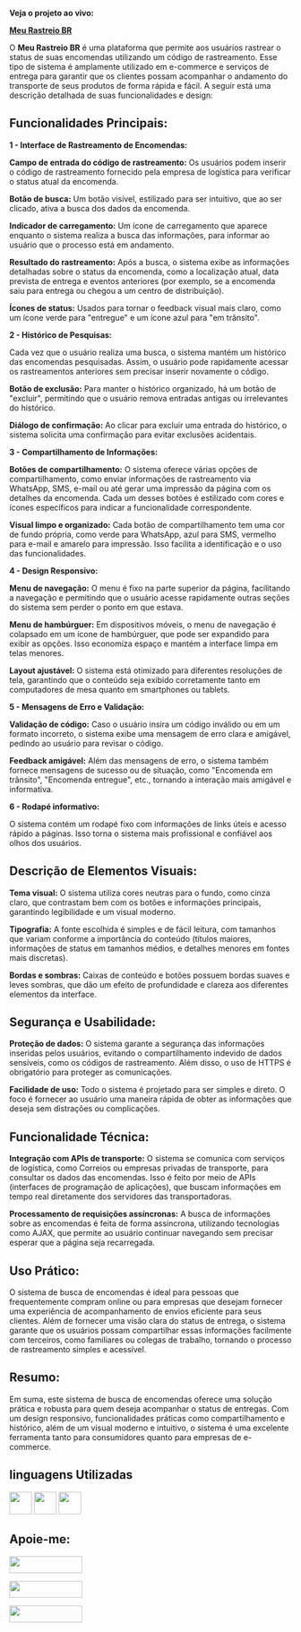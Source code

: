 **Veja o projeto ao vivo:**

[**Meu Rastreio BR**](https://ninja1375.github.io/Meu-Rastreio-BR/)


O **Meu Rastreio BR** é uma plataforma que permite aos usuários rastrear o status de suas encomendas utilizando um código de rastreamento. Esse tipo de sistema é amplamente utilizado em e-commerce e serviços de entrega para garantir que os clientes possam acompanhar o andamento do transporte de seus produtos de forma rápida e fácil. A seguir está uma descrição detalhada de suas funcionalidades e design:

## Funcionalidades Principais: ##
**1 - Interface de Rastreamento de Encomendas:**

**Campo de entrada do código de rastreamento:** Os usuários podem inserir o código de rastreamento fornecido pela empresa de logística para verificar o status atual da encomenda.

**Botão de busca:** Um botão visível, estilizado para ser intuitivo, que ao ser clicado, ativa a busca dos dados da encomenda.

**Indicador de carregamento:** Um ícone de carregamento que aparece enquanto o sistema realiza a busca das informações, para informar ao usuário que o processo está em andamento.

**Resultado do rastreamento:** Após a busca, o sistema exibe as informações detalhadas sobre o status da encomenda, como a localização atual, data prevista de entrega e eventos anteriores (por exemplo, se a encomenda saiu para entrega ou chegou a um centro de distribuição).

**Ícones de status:** Usados para tornar o feedback visual mais claro, como um ícone verde para "entregue" e um ícone azul para "em trânsito".

**2 - Histórico de Pesquisas:**

Cada vez que o usuário realiza uma busca, o sistema mantém um histórico das encomendas pesquisadas. Assim, o usuário pode rapidamente acessar os rastreamentos anteriores sem precisar inserir novamente o código.

**Botão de exclusão:** Para manter o histórico organizado, há um botão de "excluir", permitindo que o usuário remova entradas antigas ou irrelevantes do histórico.

**Diálogo de confirmação:** Ao clicar para excluir uma entrada do histórico, o sistema solicita uma confirmação para evitar exclusões acidentais.

**3 - Compartilhamento de Informações:**

**Botões de compartilhamento:** O sistema oferece várias opções de compartilhamento, como enviar informações de rastreamento via WhatsApp, SMS, e-mail ou até gerar uma impressão da página com os detalhes da encomenda. Cada um desses botões é estilizado com cores e ícones específicos para indicar a funcionalidade correspondente.

**Visual limpo e organizado:** Cada botão de compartilhamento tem uma cor de fundo própria, como verde para WhatsApp, azul para SMS, vermelho para e-mail e amarelo para impressão. Isso facilita a identificação e o uso das funcionalidades.

**4 - Design Responsivo:**

**Menu de navegação:** O menu é fixo na parte superior da página, facilitando a navegação e permitindo que o usuário acesse rapidamente outras seções do sistema sem perder o ponto em que estava.

**Menu de hambúrguer:** Em dispositivos móveis, o menu de navegação é colapsado em um ícone de hambúrguer, que pode ser expandido para exibir as opções. Isso economiza espaço e mantém a interface limpa em telas menores.

**Layout ajustável:** O sistema está otimizado para diferentes resoluções de tela, garantindo que o conteúdo seja exibido corretamente tanto em computadores de mesa quanto em smartphones ou tablets.

**5 - Mensagens de Erro e Validação:**

**Validação de código:** Caso o usuário insira um código inválido ou em um formato incorreto, o sistema exibe uma mensagem de erro clara e amigável, pedindo ao usuário para revisar o código.

**Feedback amigável:** Além das mensagens de erro, o sistema também fornece mensagens de sucesso ou de situação, como "Encomenda em trânsito", "Encomenda entregue", etc., tornando a interação mais amigável e informativa.

**6 - Rodapé informativo:**

O sistema contém um rodapé fixo com informações de links úteis e acesso rápido a páginas. Isso torna o sistema mais profissional e confiável aos olhos dos usuários.

## Descrição de Elementos Visuais: ##

**Tema visual:** O sistema utiliza cores neutras para o fundo, como cinza claro, que contrastam bem com os botões e informações principais, garantindo legibilidade e um visual moderno.

**Tipografia:** A fonte escolhida é simples e de fácil leitura, com tamanhos que variam conforme a importância do conteúdo (títulos maiores, informações de status em tamanhos médios, e detalhes menores em fontes mais discretas).

**Bordas e sombras:** Caixas de conteúdo e botões possuem bordas suaves e leves sombras, que dão um efeito de profundidade e clareza aos diferentes elementos da interface.

## Segurança e Usabilidade: ##

**Proteção de dados:** O sistema garante a segurança das informações inseridas pelos usuários, evitando o compartilhamento indevido de dados sensíveis, como os códigos de rastreamento. Além disso, o uso de HTTPS é obrigatório para proteger as comunicações.

**Facilidade de uso:** Todo o sistema é projetado para ser simples e direto. O foco é fornecer ao usuário uma maneira rápida de obter as informações que deseja sem distrações ou complicações.

## Funcionalidade Técnica: ##

**Integração com APIs de transporte:** O sistema se comunica com serviços de logística, como Correios ou empresas privadas de transporte, para consultar os dados das encomendas. Isso é feito por meio de APIs (interfaces de programação de aplicações), que buscam informações em tempo real diretamente dos servidores das transportadoras.

**Processamento de requisições assíncronas:** A busca de informações sobre as encomendas é feita de forma assíncrona, utilizando tecnologias como AJAX, que permite ao usuário continuar navegando sem precisar esperar que a página seja recarregada.

## Uso Prático: ##

O sistema de busca de encomendas é ideal para pessoas que frequentemente compram online ou para empresas que desejam fornecer uma experiência de acompanhamento de envios eficiente para seus clientes. Além de fornecer uma visão clara do status de entrega, o sistema garante que os usuários possam compartilhar essas informações facilmente com terceiros, como familiares ou colegas de trabalho, tornando o processo de rastreamento simples e acessível.

## Resumo: ##

Em suma, este sistema de busca de encomendas oferece uma solução prática e robusta para quem deseja acompanhar o status de entregas. Com um design responsivo, funcionalidades práticas como compartilhamento e histórico, além de um visual moderno e intuitivo, o sistema é uma excelente ferramenta tanto para consumidores quanto para empresas de e-commerce.

## linguagens Utilizadas ##

<a href="https://programartudo.blogspot.com/2024/05/html-o-que-e-e-qual-sua-funcionalidade.html?m=1" target="_blank"><img loading="lazy" src="https://cdn.jsdelivr.net/gh/devicons/devicon/icons/html5/html5-original.svg" width="40" height="40"/></a> <a href="https://programartudo.blogspot.com/2024/05/css-significado-e-funcionalidade.html?m=1" target="_blank"><img loading="lazy" src="https://cdn.jsdelivr.net/gh/devicons/devicon/icons/css3/css3-original.svg" width="40" height="40"/></a> <a href="https://programartudo.blogspot.com/2024/05/javascript-significado-e-funcionalidade.html?m=1" target="_blank"><img loading="lazy" src="https://cdn.jsdelivr.net/gh/devicons/devicon/icons/javascript/javascript-original.svg" width="40" height="40"/></a>

## Apoie-me:

<a href="https://buymeacoffee.com/antonio13" target="_blank"><img loading="lazy" src="https://img.buymeacoffee.com/button-api/?text=Buy%20me%20a%20coffee&emoji=&slug=seu_nome_de_usuario&button_colour=FFDD00&font_colour=000000&font_family=Cookie&outline_colour=000000&coffee_colour=ffffff" width="130" height="30"></a>

<a href="https://www.paypal.com/donate/?hosted_button_id=DN574F28FYUNG" target="_blank"><img loading="lazy" src="https://upload.wikimedia.org/wikipedia/commons/b/b5/PayPal.svg" width="130" height="30"></a>

<a href="https://github.com/sponsors/Ninja1375" target="_blank"><img loading="lazy" src="https://img.shields.io/badge/-Sponsor-ea4aaa?style=for-the-badge&logo=github&logoColor=white" width="130" height="30"></a>
